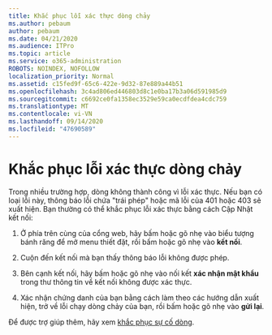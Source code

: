 ```yaml
---
title: Khắc phục lỗi xác thực dòng chảy
ms.author: pebaum
author: pebaum
ms.date: 04/21/2020
ms.audience: ITPro
ms.topic: article
ms.service: o365-administration
ROBOTS: NOINDEX, NOFOLLOW
localization_priority: Normal
ms.assetid: c15fed9f-65c6-422e-9d32-87e889a44b51
ms.openlocfilehash: 3c4ad806ed446803d8c1e0ba17b3a06d591985d9
ms.sourcegitcommit: c6692ce0fa1358ec3529e59ca0ecdfdea4cdc759
ms.translationtype: MT
ms.contentlocale: vi-VN
ms.lasthandoff: 09/14/2020
ms.locfileid: "47690589"
---
```

# <a name="troubleshoot-flow-authentication-errors"></a>Khắc phục lỗi xác thực dòng chảy

Trong nhiều trường hợp, dòng không thành công vì lỗi xác thực. Nếu bạn có loại lỗi này, thông báo lỗi chứa "trái phép" hoặc mã lỗi của 401 hoặc 403 sẽ xuất hiện. Bạn thường có thể khắc phục lỗi xác thực bằng cách Cập Nhật kết nối:
  
1. Ở phía trên cùng của cổng web, hãy bấm hoặc gõ nhẹ vào biểu tượng bánh răng để mở menu thiết đặt, rồi bấm hoặc gõ nhẹ vào **kết nối**.
    
2. Cuộn đến kết nối mà bạn thấy thông báo lỗi không được phép.
    
3. Bên cạnh kết nối, hãy bấm hoặc gõ nhẹ vào nối kết **xác nhận mật khẩu** trong thư thông tin về kết nối không được xác thực. 
    
4. Xác nhận chứng danh của bạn bằng cách làm theo các hướng dẫn xuất hiện, trở về lỗi chạy dòng chảy của bạn, rồi bấm hoặc gõ nhẹ vào **gửi lại**.
    
Để được trợ giúp thêm, hãy xem [khắc phục sự cố dòng](https://go.microsoft.com/fwlink/?linkid=872110).
  


